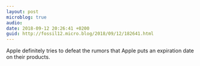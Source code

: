 ```yaml
---
layout: post
microblog: true
audio: 
date: 2018-09-12 20:26:41 +0200
guid: http://fossil12.micro.blog/2018/09/12/182641.html
---
```

Apple definitely tries to defeat the rumors that Apple puts an expiration date on their products.
